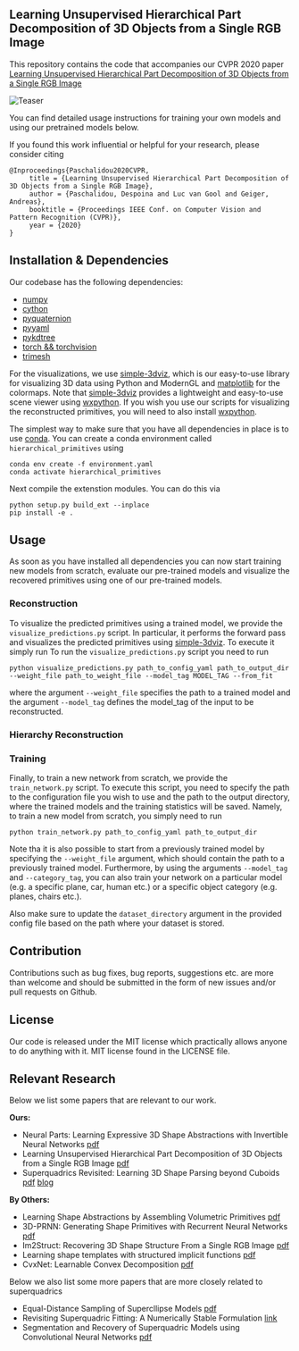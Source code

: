 ## Learning Unsupervised Hierarchical Part Decomposition of 3D Objects from a Single RGB Image

This repository contains the code that accompanies our CVPR 2020 paper
[Learning Unsupervised Hierarchical Part Decomposition of 3D Objects from a Single RGB Image](https://superquadrics.com/hierarchical-primitives.html)

![Teaser](img/teaser.png)

You can find detailed usage instructions for training your own models and using our pretrained models below.

If you found this work influential or helpful for your research, please consider citing

```
@Inproceedings{Paschalidou2020CVPR,
     title = {Learning Unsupervised Hierarchical Part Decomposition of 3D Objects from a Single RGB Image},
     author = {Paschalidou, Despoina and Luc van Gool and Geiger, Andreas},
     booktitle = {Proceedings IEEE Conf. on Computer Vision and Pattern Recognition (CVPR)},
     year = {2020}
}
```

## Installation & Dependencies

Our codebase has the following dependencies:

- [numpy](https://numpy.org/doc/stable/user/install.html)
- [cython](https://cython.readthedocs.io/en/latest/src/quickstart/build.html)
- [pyquaternion](http://kieranwynn.github.io/pyquaternion/)
- [pyyaml](https://pyyaml.org/wiki/PyYAMLDocumentation)
- [pykdtree](https://github.com/storpipfugl/pykdtree)
- [torch && torchvision](https://pytorch.org/get-started/locally/)
- [trimesh](https://github.com/mikedh/trimesh)

For the visualizations, we use [simple-3dviz](http://simple-3dviz.com), which
is our easy-to-use library for visualizing 3D data using Python and ModernGL and
[matplotlib](https://matplotlib.org/) for the colormaps. Note that
[simple-3dviz](http://simple-3dviz.com) provides a lightweight and easy-to-use
scene viewer using [wxpython](https://www.wxpython.org/). If you wish you use
our scripts for visualizing the reconstructed primitives, you will need to also
install [wxpython](https://anaconda.org/anaconda/wxpython).

The simplest way to make sure that you have all dependencies in place is to use
[conda](https://docs.conda.io/projects/conda/en/4.6.1/index.html). You can
create a conda environment called ```hierarchical_primitives``` using
```
conda env create -f environment.yaml
conda activate hierarchical_primitives
```

Next compile the extenstion modules. You can do this via
```
python setup.py build_ext --inplace
pip install -e .
```

## Usage

As soon as you have installed all dependencies you can now start training new
models from scratch, evaluate our pre-trained models and visualize the
recovered primitives using one of our pre-trained models.

### Reconstruction
To visualize the predicted primitives using a trained model, we provide the
``visualize_predictions.py`` script. In particular, it performs the forward
pass and visualizes the predicted primitives using
[simple-3dviz](https://simple-3dviz.com/). To execute it simply run
To run the ``visualize_predictions.py`` script you need to run
```
python visualize_predictions.py path_to_config_yaml path_to_output_dir --weight_file path_to_weight_file --model_tag MODEL_TAG --from_fit
```
where the argument ``--weight_file`` specifies the path to a trained model and
the argument ``--model_tag`` defines the model_tag of the input to be
reconstructed.

### Hierarchy Reconstruction

### Training
Finally, to train a new network from scratch, we provide the
``train_network.py`` script. To execute this script, you need to specify the
path to the configuration file you wish to use and the path to the output
directory, where the trained models and the training statistics will be saved.
Namely, to train a new model from scratch, you simply need to run
```
python train_network.py path_to_config_yaml path_to_output_dir
```
Note tha it is also possible to start from a previously trained model by
specifying the ``--weight_file`` argument, which should contain the path to a
previously trained model. Furthermore, by using the arguments `--model_tag` and
``--category_tag``, you can also train your network on a particular model (e.g.
a specific plane, car, human etc.) or a specific object category (e.g. planes,
chairs etc.).

Also make sure to update the ``dataset_directory`` argument in the provided
config file based on the path where your dataset is stored.

## Contribution

Contributions such as bug fixes, bug reports, suggestions etc. are more than
welcome and should be submitted in the form of new issues and/or pull requests
on Github.

## License

Our code is released under the MIT license which practically allows anyone to do anything with it.
MIT license found in the LICENSE file.

## Relevant Research

Below we list some papers that are relevant to our work.

**Ours:**
- Neural Parts: Learning Expressive 3D Shape Abstractions with Invertible Neural Networks [pdf](https://arxiv.org/pdf/2103.10429.pdf)
- Learning Unsupervised Hierarchical Part Decomposition of 3D Objects from a Single RGB Image [pdf](https://paschalidoud.github.io/)
- Superquadrics Revisited: Learning 3D Shape Parsing beyond Cuboids [pdf](https://arxiv.org/pdf/1904.09970.pdf) [blog](https://autonomousvision.github.io/superquadrics-revisited/)

**By Others:**
- Learning Shape Abstractions by Assembling Volumetric Primitives [pdf](https://arxiv.org/pdf/1612.00404.pdf)
- 3D-PRNN: Generating Shape Primitives with Recurrent Neural Networks [pdf](https://arxiv.org/abs/1708.01648.pdf)
- Im2Struct: Recovering 3D Shape Structure From a Single RGB Image [pdf](http://openaccess.thecvf.com/content_cvpr_2018/html/Niu_Im2Struct_Recovering_3D_CVPR_2018_paper.pdf)
- Learning shape templates with structured implicit functions [pdf](https://arxiv.org/abs/1904.06447)
- CvxNet: Learnable Convex Decomposition [pdf](https://arxiv.org/abs/1909.05736)

Below we also list some more papers that are more closely related to superquadrics
- Equal-Distance Sampling of Supercllipse Models [pdf](https://pdfs.semanticscholar.org/3e6f/f812b392f9eb70915b3c16e7bfbd57df379d.pdf)
- Revisiting Superquadric Fitting: A Numerically Stable Formulation [link](https://ieeexplore.ieee.org/document/8128485)
- Segmentation and Recovery of Superquadric Models using Convolutional Neural Networks [pdf](https://arxiv.org/abs/2001.10504)
